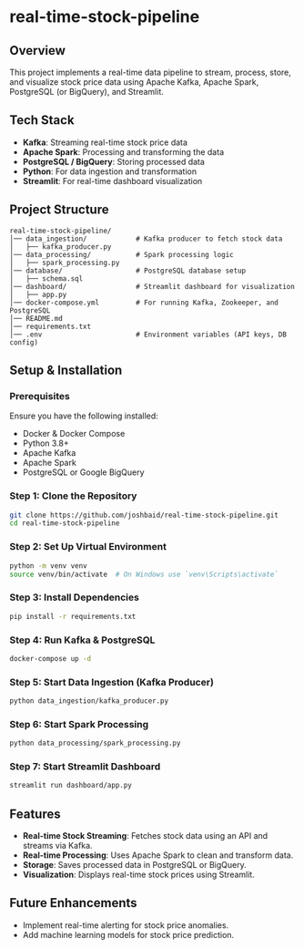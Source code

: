 # real-time-stock-pipeline

## Overview
This project implements a real-time data pipeline to stream, process, store, and visualize stock price data using Apache Kafka, Apache Spark, PostgreSQL (or BigQuery), and Streamlit.

## Tech Stack
- **Kafka**: Streaming real-time stock price data
- **Apache Spark**: Processing and transforming the data
- **PostgreSQL / BigQuery**: Storing processed data
- **Python**: For data ingestion and transformation
- **Streamlit**: For real-time dashboard visualization

## Project Structure
```
real-time-stock-pipeline/
│── data_ingestion/            # Kafka producer to fetch stock data
│   ├── kafka_producer.py
│── data_processing/           # Spark processing logic
│   ├── spark_processing.py
│── database/                  # PostgreSQL database setup
│   ├── schema.sql
│── dashboard/                 # Streamlit dashboard for visualization
│   ├── app.py
│── docker-compose.yml         # For running Kafka, Zookeeper, and PostgreSQL
│── README.md
│── requirements.txt
│── .env                       # Environment variables (API keys, DB config)
```

## Setup & Installation

### Prerequisites
Ensure you have the following installed:
- Docker & Docker Compose
- Python 3.8+
- Apache Kafka
- Apache Spark
- PostgreSQL or Google BigQuery

### Step 1: Clone the Repository
```bash
git clone https://github.com/joshbaid/real-time-stock-pipeline.git
cd real-time-stock-pipeline
```

### Step 2: Set Up Virtual Environment
```bash
python -m venv venv
source venv/bin/activate  # On Windows use `venv\Scripts\activate`
```

### Step 3: Install Dependencies
```bash
pip install -r requirements.txt
```

### Step 4: Run Kafka & PostgreSQL
```bash
docker-compose up -d
```

### Step 5: Start Data Ingestion (Kafka Producer)
```bash
python data_ingestion/kafka_producer.py
```

### Step 6: Start Spark Processing
```bash
python data_processing/spark_processing.py
```

### Step 7: Start Streamlit Dashboard
```bash
streamlit run dashboard/app.py
```

## Features
- **Real-time Stock Streaming**: Fetches stock data using an API and streams via Kafka.
- **Real-time Processing**: Uses Apache Spark to clean and transform data.
- **Storage**: Saves processed data in PostgreSQL or BigQuery.
- **Visualization**: Displays real-time stock prices using Streamlit.

## Future Enhancements
- Implement real-time alerting for stock price anomalies.
- Add machine learning models for stock price prediction.